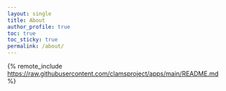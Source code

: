 ```yaml
---
layout: single
title: About
author_profile: true
toc: true
toc_sticky: true
permalink: /about/
---
```


{% remote_include https://raw.githubusercontent.com/clamsproject/apps/main/README.md %}
